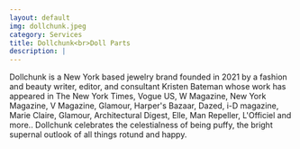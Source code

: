 ```yaml
---
layout: default
img: dollchunk.jpeg
category: Services
title: Dollchunk<br>Doll Parts
description: |
---
```

  Dollchunk is a New York based jewelry brand founded in 2021 by a fashion and beauty writer, editor, and consultant Kristen Bateman whose work has appeared in The New York Times, Vogue US, W Magazine, New York Magazine, V Magazine, Glamour, Harper's Bazaar, Dazed, i-D magazine, Marie Claire, Glamour, Architectural Digest, Elle, Man Repeller, L'Officiel and more.. Dollchunk celebrates the celestialness of being puffy, the bright supernal outlook of all things rotund and happy.